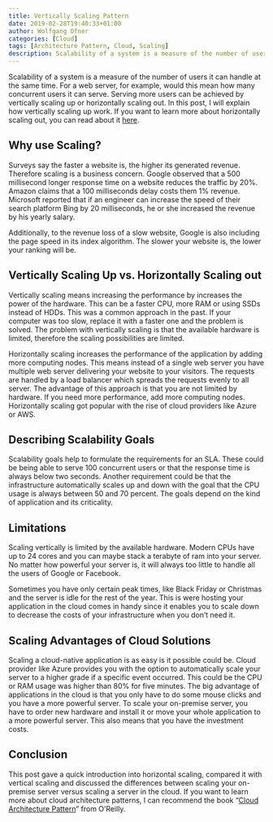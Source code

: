 ```yaml
---
title: Vertically Scaling Pattern
date: 2019-02-28T19:40:33+01:00
author: Wolfgang Ofner
categories: [Cloud]
tags: [Architecture Pattern, Cloud, Scaling]
description: Scalability of a system is a measure of the number of users it can handle at the same time. Today, I will talk about vertically scaling your application.
---
```

Scalability of a system is a measure of the number of users it can handle at the same time. For a web server, for example, would this mean how many concurrent users it can serve. Serving more users can be achieved by vertically scaling up or horizontally scaling out. In this post, I will explain how vertically scaling up work. If you want to learn more about horizontally scaling out, you can read about it [here](https://www.programmingwithwolfgang.com/horizontally-scaling-pattern/).

## Why use Scaling?

Surveys say the faster a website is, the higher its generated revenue. Therefore scaling is a business concern. Google observed that a 500 millisecond longer response time on a website reduces the traffic by 20%. Amazon claims that a 100 milliseconds delay costs them 1% revenue. Microsoft reported that if an engineer can increase the speed of their search platform Bing by 20 milliseconds, he or she increased the revenue by his yearly salary.

Additionally, to the revenue loss of a slow website, Google is also including the page speed in its index algorithm. The slower your website is, the lower your ranking will be.

## Vertically Scaling Up vs. Horizontally Scaling out

Vertically scaling means increasing the performance by increases the power of the hardware. This can be a faster CPU, more RAM or using SSDs instead of HDDs. This was a common approach in the past. If your computer was too slow, replace it with a faster one and the problem is solved. The problem with vertically scaling is that the available hardware is limited, therefore the scaling possibilities are limited.

Horizontally scaling increases the performance of the application by adding more computing nodes. This means instead of a single web server you have multiple web server delivering your website to your visitors. The requests are handled by a load balancer which spreads the requests evenly to all server. The advantage of this approach is that you are not limited by hardware. If you need more performance, add more computing nodes. Horizontally scaling got popular with the rise of cloud providers like Azure or AWS.

## Describing Scalability Goals

Scalability goals help to formulate the requirements for an SLA. These could be being able to serve 100 concurrent users or that the response time is always below two seconds. Another requirement could be that the infrastructure automatically scales up and down with the goal that the CPU usage is always between 50 and 70 percent. The goals depend on the kind of application and its criticality.

## Limitations

Scaling vertically is limited by the available hardware. Modern CPUs have up to 24 cores and you can maybe stack a terabyte of ram into your server. No matter how powerful your server is, it will always too little to handle all the users of Google or Facebook.

Sometimes you have only certain peak times, like Black Friday or Christmas and the server is idle for the rest of the year. This is were hosting your application in the cloud comes in handy since it enables you to scale down to decrease the costs of your infrastructure when you don&#8217;t need it.

## Scaling Advantages of Cloud Solutions

Scaling a cloud-native application is as easy is it possible could be. Cloud provider like Azure provides you with the option to automatically scale your server to a higher grade if a specific event occurred. This could be the CPU or RAM usage was higher than 80% for five minutes. The big advantage of applications in the cloud is that you only have to do some mouse clicks and you have a more powerful server. To scale your on-premise server, you have to order new hardware and install it or move your whole application to a more powerful server. This also means that you have the investment costs.

## Conclusion

This post gave a quick introduction into horizontal scaling, compared it with vertical scaling and discussed the differences between scaling your on-premise server versus scaling a server in the cloud. If you want to learn more about cloud architecture patterns, I can recommend the book &#8220;[Cloud Architecture Pattern](https://www.oreilly.com/library/view/cloud-architecture-patterns/9781449357979/)&#8221; from O&#8217;Reilly.